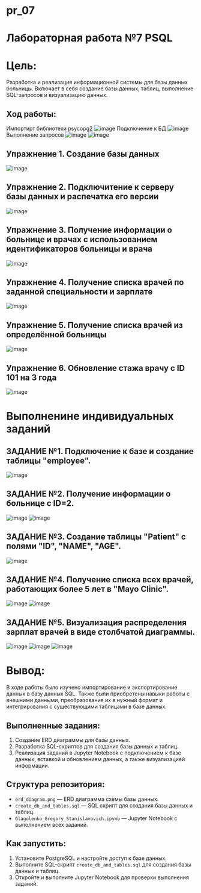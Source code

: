 # pr_07
# Лабораторная работа №7 PSQL
# Цель:
Разработка и реализация информационной системы для базы данных больницы. Включает в себя создание базы данных, таблиц, выполнение SQL-запросов и визуализацию данных.
## Ход работы:
Импортирт библиотеки psycopg2 
![image](https://github.com/user-attachments/assets/4ea4edc9-ef46-4d32-ae6d-e0fc5ccec816)
Подключение к БД
![image](https://github.com/user-attachments/assets/10fd2c80-ceca-4640-9c15-c040bcf0c6a6)
Выполнение запросов
![image](https://github.com/user-attachments/assets/6a93c78c-6236-4d6c-acf5-e7b40c39d089)
![image](https://github.com/user-attachments/assets/7fda8185-a350-4236-baf6-358c1521a166)
## Упражнение 1. Создание базы данных
![image](https://github.com/user-attachments/assets/520f1db2-5ce7-4b56-825f-6ef05a588413)
## Упражнение 2. Подключитение к серверу базы данных и распечатка его версии
![image](https://github.com/user-attachments/assets/602e8c31-e034-4e90-bc52-f4a7e3513ba3)
## Упражнение 3. Получение информации о больнице и врачах с использованием идентификаторов больницы и врача
![image](https://github.com/user-attachments/assets/570c4d8a-f394-474d-95ad-5572f3568f6a)
## Упражнение 4. Получение списка врачей по заданной специальности и зарплате
![image](https://github.com/user-attachments/assets/9a1713c9-b67f-446f-9b69-3b9e27ccfd10)
## Упражнение 5. Получение списка врачей из определённой больницы
![image](https://github.com/user-attachments/assets/4be16028-6b19-47e2-b90b-0abffd63b2eb)
## Упражнение 6. Обновление стажа врачу с ID 101 на 3 года
![image](https://github.com/user-attachments/assets/af95483f-c180-4a37-8540-5d4c96c412d1)

# Выполненине индивидуальных заданий
## ЗАДАНИЕ №1. Подключение к базе и создание таблицы "employee".
![image](https://github.com/user-attachments/assets/ebe0f6cc-5681-4469-a465-56cc2ab5abe0)

## ЗАДАНИЕ №2. Получение информации о больнице с ID=2.
![image](https://github.com/user-attachments/assets/87bf4e5c-fc34-4353-ba55-86fc30ef36d5)
![image](https://github.com/user-attachments/assets/970489ec-b7b6-48e9-a91b-842a93246e9a)

## ЗАДАНИЕ №3. Создание таблицы "Patient" с полями "ID", "NAME", "AGE".
![image](https://github.com/user-attachments/assets/00a83032-18ab-4d9b-9c9c-df77c11960cf)

## ЗАДАНИЕ №4. Получение списка всех врачей, работающих более 5 лет в "Mayo Clinic".
![image](https://github.com/user-attachments/assets/3db36ab7-fe75-4a03-b89d-aa6e1a45d27d)
![image](https://github.com/user-attachments/assets/ab9e7820-3e10-46a7-9378-8299286b3a59)

## ЗАДАНИЕ №5. Визуализация распределения зарплат врачей в виде столбчатой диаграммы.
![image](https://github.com/user-attachments/assets/7e03219f-b38e-4ff8-90c5-269e48e3cdc2)
![image](https://github.com/user-attachments/assets/a8126dd3-b8be-4c9d-b6b6-eede42deef11)
![image](https://github.com/user-attachments/assets/63aa0773-bdb9-4ca0-bfa1-0c9b5fd75958)

# Вывод:
В ходе работы было изучено импортирование и экспортирование данных в базу данных SQL. Также были приобретены навыки работы с внешними данными, преобразования их в нужный формат и интегрирования с существующими таблицами в базе данных.


## Выполненные задания:
1. Создание ERD диаграммы для базы данных.
2. Разработка SQL-скриптов для создания базы данных и таблиц.
3. Реализация заданий в Jupyter Notebook с подключением к базе данных, вставкой и обновлением данных, а также визуализацией информации.

## Структура репозитория:
- `erd_diagram.png` — ERD диаграмма схемы базы данных.
- `create_db_and_tables.sql` — SQL скрипт для создания базы данных и таблиц.
- `Glagolenko_Gregory_Stanislavovich.ipynb` — Jupyter Notebook с выполнением всех заданий.

## Как запустить:
1. Установите PostgreSQL и настройте доступ к базе данных.
2. Выполните SQL-скрипт `create_db_and_tables.sql` для создания базы данных и таблиц.
3. Откройте и выполните Jupyter Notebook для проверки выполнения заданий.
